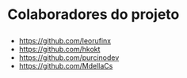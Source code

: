 # <p> Colaboradores do projeto </p>

* https://github.com/leorufinx </br>
* https://github.com/hkokt </br>
* https://github.com/purcinodev </br>
* https://github.com/MdellaCs
